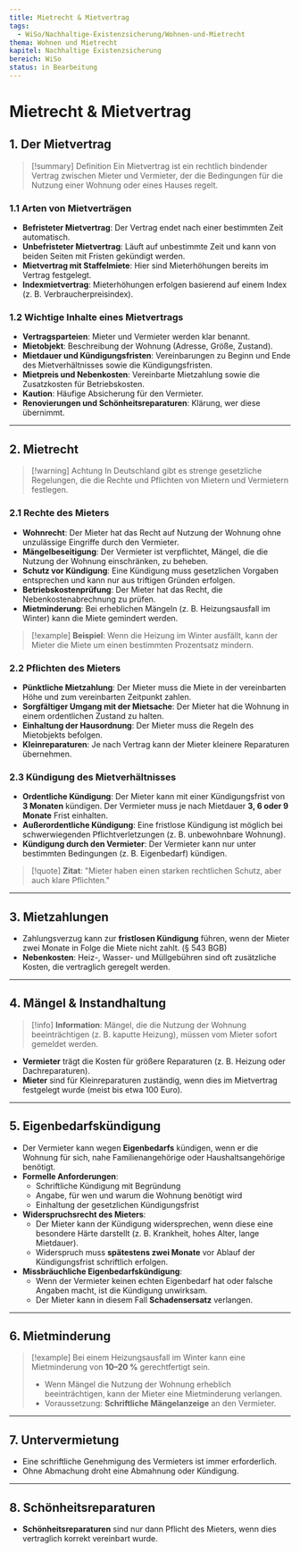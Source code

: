 ```yaml
---
title: Mietrecht & Mietvertrag
tags:
  - WiSo/Nachhaltige-Existenzsicherung/Wohnen-und-Mietrecht
thema: Wohnen und Mietrecht
kapitel: Nachhaltige Existenzsicherung
bereich: WiSo
status: in Bearbeitung
---
```

# Mietrecht & Mietvertrag

## 1. Der Mietvertrag

> [!summary] Definition Ein Mietvertrag ist ein rechtlich bindender Vertrag zwischen Mieter und Vermieter, der die Bedingungen für die Nutzung einer Wohnung oder eines Hauses regelt.

### 1.1 Arten von Mietverträgen

- **Befristeter Mietvertrag**: Der Vertrag endet nach einer bestimmten Zeit automatisch.
- **Unbefristeter Mietvertrag**: Läuft auf unbestimmte Zeit und kann von beiden Seiten mit Fristen gekündigt werden.
- **Mietvertrag mit Staffelmiete**: Hier sind Mieterhöhungen bereits im Vertrag festgelegt.
- **Indexmietvertrag**: Mieterhöhungen erfolgen basierend auf einem Index (z. B. Verbraucherpreisindex).

### 1.2 Wichtige Inhalte eines Mietvertrags

- **Vertragsparteien**: Mieter und Vermieter werden klar benannt.
- **Mietobjekt**: Beschreibung der Wohnung (Adresse, Größe, Zustand).
- **Mietdauer und Kündigungsfristen**: Vereinbarungen zu Beginn und Ende des Mietverhältnisses sowie die Kündigungsfristen.
- **Mietpreis und Nebenkosten**: Vereinbarte Mietzahlung sowie die Zusatzkosten für Betriebskosten.
- **Kaution**: Häufige Absicherung für den Vermieter.
- **Renovierungen und Schönheitsreparaturen**: Klärung, wer diese übernimmt.

---

## 2. Mietrecht

> [!warning] Achtung In Deutschland gibt es strenge gesetzliche Regelungen, die die Rechte und Pflichten von Mietern und Vermietern festlegen.

### 2.1 Rechte des Mieters

- **Wohnrecht**: Der Mieter hat das Recht auf Nutzung der Wohnung ohne unzulässige Eingriffe durch den Vermieter.
- **Mängelbeseitigung**: Der Vermieter ist verpflichtet, Mängel, die die Nutzung der Wohnung einschränken, zu beheben.
- **Schutz vor Kündigung**: Eine Kündigung muss gesetzlichen Vorgaben entsprechen und kann nur aus triftigen Gründen erfolgen.
- **Betriebskostenprüfung**: Der Mieter hat das Recht, die Nebenkostenabrechnung zu prüfen.
- **Mietminderung**: Bei erheblichen Mängeln (z. B. Heizungsausfall im Winter) kann die Miete gemindert werden.

> [!example] **Beispiel**: Wenn die Heizung im Winter ausfällt, kann der Mieter die Miete um einen bestimmten Prozentsatz mindern.

### 2.2 Pflichten des Mieters

- **Pünktliche Mietzahlung**: Der Mieter muss die Miete in der vereinbarten Höhe und zum vereinbarten Zeitpunkt zahlen.
- **Sorgfältiger Umgang mit der Mietsache**: Der Mieter hat die Wohnung in einem ordentlichen Zustand zu halten.
- **Einhaltung der Hausordnung**: Der Mieter muss die Regeln des Mietobjekts befolgen.
- **Kleinreparaturen**: Je nach Vertrag kann der Mieter kleinere Reparaturen übernehmen.

### 2.3 Kündigung des Mietverhältnisses

- **Ordentliche Kündigung**: Der Mieter kann mit einer Kündigungsfrist von **3 Monaten** kündigen. Der Vermieter muss je nach Mietdauer **3, 6 oder 9 Monate** Frist einhalten.
- **Außerordentliche Kündigung**: Eine fristlose Kündigung ist möglich bei schwerwiegenden Pflichtverletzungen (z. B. unbewohnbare Wohnung).
- **Kündigung durch den Vermieter**: Der Vermieter kann nur unter bestimmten Bedingungen (z. B. Eigenbedarf) kündigen.

> [!quote] **Zitat**: "Mieter haben einen starken rechtlichen Schutz, aber auch klare Pflichten."

---

## 3. Mietzahlungen

- Zahlungsverzug kann zur **fristlosen Kündigung** führen, wenn der Mieter zwei Monate in Folge die Miete nicht zahlt. (§ 543 BGB)
- **Nebenkosten**: Heiz-, Wasser- und Müllgebühren sind oft zusätzliche Kosten, die vertraglich geregelt werden.

---

## 4. Mängel & Instandhaltung

> [!info] **Information**: Mängel, die die Nutzung der Wohnung beeinträchtigen (z. B. kaputte Heizung), müssen vom Mieter sofort gemeldet werden.

- **Vermieter** trägt die Kosten für größere Reparaturen (z. B. Heizung oder Dachreparaturen).
- **Mieter** sind für Kleinreparaturen zuständig, wenn dies im Mietvertrag festgelegt wurde (meist bis etwa 100 Euro).

---

## 5. Eigenbedarfskündigung

- Der Vermieter kann wegen **Eigenbedarfs** kündigen, wenn er die Wohnung für sich, nahe Familienangehörige oder Haushaltsangehörige benötigt.
- **Formelle Anforderungen**:
    - Schriftliche Kündigung mit Begründung
    - Angabe, für wen und warum die Wohnung benötigt wird
    - Einhaltung der gesetzlichen Kündigungsfrist
- **Widerspruchsrecht des Mieters**:
    - Der Mieter kann der Kündigung widersprechen, wenn diese eine besondere Härte darstellt (z. B. Krankheit, hohes Alter, lange Mietdauer).
    - Widerspruch muss **spätestens zwei Monate** vor Ablauf der Kündigungsfrist schriftlich erfolgen.
- **Missbräuchliche Eigenbedarfskündigung**:
    - Wenn der Vermieter keinen echten Eigenbedarf hat oder falsche Angaben macht, ist die Kündigung unwirksam.
    - Der Mieter kann in diesem Fall **Schadensersatz** verlangen.

---

## 6. Mietminderung

> [!example] Bei einem Heizungsausfall im Winter kann eine Mietminderung von **10–20 %** gerechtfertigt sein.
> 
> - Wenn Mängel die Nutzung der Wohnung erheblich beeinträchtigen, kann der Mieter eine Mietminderung verlangen.
> - Voraussetzung: **Schriftliche Mängelanzeige** an den Vermieter.

---

## 7. Untervermietung

- Eine schriftliche Genehmigung des Vermieters ist immer erforderlich.
- Ohne Abmachung droht eine Abmahnung oder Kündigung.

---

## 8. Schönheitsreparaturen

- **Schönheitsreparaturen** sind nur dann Pflicht des Mieters, wenn dies vertraglich korrekt vereinbart wurde.